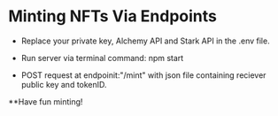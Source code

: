 # Minting NFTs Via Endpoints


- Replace your private key, Alchemy API and Stark API in the .env file.

- Run server via terminal command: npm start

- POST request at endpoinit:"/mint" with json file containing reciever public key and tokenID.

**Have fun minting!
